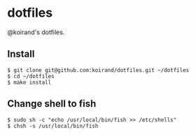 dotfiles
===

@koirand's dotfiles.

## Install

```
$ git clone git@github.com:koirand/dotfiles.git ~/dotfiles
$ cd ~/dotfiles
$ make install
```

## Change shell to fish

```
$ sudo sh -c "echo /usr/local/bin/fish >> /etc/shells"
$ chsh -s /usr/local/bin/fish
```
